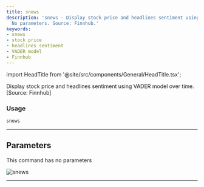 ```yaml
---
title: snews
description: 'snews - Display stock price and headlines sentiment using VADER model.
  No parameters. Source: Finnhub.'
keywords:
- snews
- stock price
- headlines sentiment
- VADER model
- Finnhub
---
```


import HeadTitle from '@site/src/components/General/HeadTitle.tsx';

<HeadTitle title="stocks/ba/snews - Reference | OpenBB Terminal Docs" />

Display stock price and headlines sentiment using VADER model over time. [Source: Finnhub]

### Usage

```python
snews
```

---

## Parameters

This command has no parameters


![snews](https://user-images.githubusercontent.com/25267873/156584514-33c2cd52-4763-43cd-8a53-4118b8615450.png)

---
